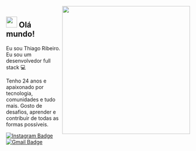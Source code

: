 <img align="right" src="https://raw.githubusercontent.com/MicaelliMedeiros/micaellimedeiros/master/image/computer-illustration.png" width="350"/>

## <img src="https://media.giphy.com/media/hvRJCLFzcasrR4ia7z/giphy.gif" width="30px"> Olá mundo!
Eu sou Thiago Ribeiro.
Eu sou um desenvolvedor full stack :computer:

Tenho 24 anos e apaixonado por tecnologia, comunidades e tudo mais. Gosto de desafios, aprender e contribuir de todas as formas possíveis.


[![Instagram Badge](https://img.shields.io/badge/-Instagram-purple?style=flat-square&logo=Instagram&logoColor=white&link=https://www.instagram.com/othiago.lemes/)](https://www.instagram.com/othiago.lemes/)
[![Gmail Badge](https://img.shields.io/badge/-Gmail-c14438?style=flat-square&logo=Gmail&logoColor=white&link=mailto:lemestec@gmail.com)](mailto:lemestec@gmail.com)
